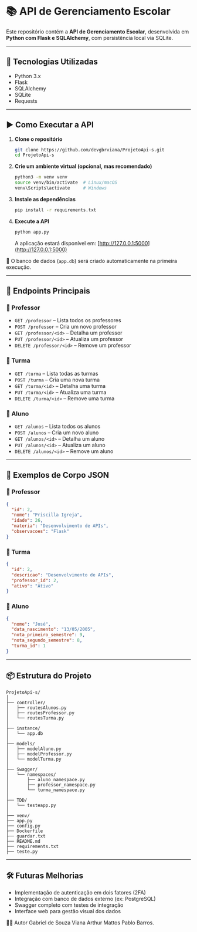 
# 📚 API de Gerenciamento Escolar

Este repositório contém a **API de Gerenciamento Escolar**, desenvolvida em **Python com Flask e SQLAlchemy**, com persistência local via SQLite.

---

## 🚀 Tecnologias Utilizadas

- Python 3.x  
- Flask  
- SQLAlchemy  
- SQLite  
- Requests  

---

## ▶️ Como Executar a API

1. **Clone o repositório**
   ```bash
   git clone https://github.com/devgbrviana/ProjetoApi-s.git
   cd ProjetoApi-s
   ```

2. **Crie um ambiente virtual (opcional, mas recomendado)**
   ```bash
   python3 -m venv venv
   source venv/bin/activate  # Linux/macOS
   venv\Scripts\activate     # Windows
   ```

3. **Instale as dependências**
   ```bash
   pip install -r requirements.txt
   ```

4. **Execute a API**
   ```bash
   python app.py
   ```

   A aplicação estará disponível em: [http://127.0.0.1:5000](http://127.0.0.1:5000)

📝 O banco de dados (`app.db`) será criado automaticamente na primeira execução.

---

## 📡 Endpoints Principais

### 🔸 Professor

- `GET /professor` – Lista todos os professores  
- `POST /professor` – Cria um novo professor  
- `GET /professor/<id>` – Detalha um professor  
- `PUT /professor/<id>` – Atualiza um professor  
- `DELETE /professor/<id>` – Remove um professor  

### 🔸 Turma

- `GET /turma` – Lista todas as turmas  
- `POST /turma` – Cria uma nova turma  
- `GET /turma/<id>` – Detalha uma turma  
- `PUT /turma/<id>` – Atualiza uma turma  
- `DELETE /turma/<id>` – Remove uma turma  

### 🔸 Aluno

- `GET /alunos` – Lista todos os alunos  
- `POST /alunos` – Cria um novo aluno  
- `GET /alunos/<id>` – Detalha um aluno  
- `PUT /alunos/<id>` – Atualiza um aluno  
- `DELETE /alunos/<id>` – Remove um aluno  

---

## 🔧 Exemplos de Corpo JSON

### 📄 Professor
```json
{
  "id": 2,
  "nome": "Priscilla Igreja",
  "idade": 26,
  "materia": "Desenvolvimento de APIs",
  "observacoes": "Flask"
}
```

### 📄 Turma
```json
{
  "id": 2,
  "descricao": "Desenvolvimento de APIs",
  "professor_id": 2,
  "ativo": "Ativo"
}
```

### 📄 Aluno
```json
{
  "nome": "José",
  "data_nascimento": "13/05/2005",
  "nota_primeiro_semestre": 9,
  "nota_segundo_semestre": 8,
  "turma_id": 1
}
```

---

## 📦 Estrutura do Projeto

```plaintext
ProjetoApi-s/
│
├── controller/
│   ├── routesAlunos.py   
│   ├── routesProfessor.py 
│   └── routesTurma.py    
│
├── instance/
│   └── app.db           
│
├── models/
│   ├── modelAluno.py   
│   ├── modelProfessor.py  
│   └── modelTurma.py  
│
├── Swagger/
│   └── namespaces/
│       ├── aluno_namespace.py  
│       ├── professor_namespace.py 
│       └── turma_namespace.py   
│
├── TDD/
│   └── testeapp.py     
│
├── venv/                   
├── app.py                 
├── config.py 
├── Dockerfile                 
├── guardar.txt              
├── README.md                
├── requirements.txt          
├── teste.py
```

---

## 🛠️ Futuras Melhorias

- Implementação de autenticação em dois fatores (2FA)  
- Integração com banco de dados externo (ex: PostgreSQL)  
- Swagger completo com testes de integração  
- Interface web para gestão visual dos dados



🧑‍💻 Autor
Gabriel de Souza Viana
Arthur Mattos
Pablo Barros.
